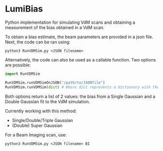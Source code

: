 # LumiBias

Python implementation for simulating VdM scans and obtaining a measurement of the bias obtained in a VdM scan.

To obtain a bias estimate, the beam parameters are provided in a json file. Next, the code can be ran using:
```console
python3 RunVDMSim.py <JSON filename>
```
Alternatively, the code can also be used as a callable function. Two options are possible:
```python
import RunVDMSim

RunVDMSim.runVDMSimOnJSON("/path/to/JSONfile")
RunVDMSim.runVDMSim(dict) # Where dict represents a dictionary with the same internal structure as the jsonfile
```
Both options return a list of 2 values: the bias from a Single Gaussian and a Double Gaussian fit to the VdM simulation.

Currently working with this method:
- Single/Double/Triple Gaussian
- (Double) Super Gaussian

For a Beam Imaging scan, use:
```console
python3 RunVDMSim.py <JSON filename> BI
```

